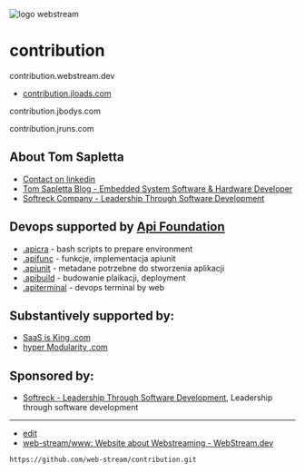 ![logo webstream](https://logo.webstream.dev/3/cover.png)

# contribution
contribution.webstream.dev

+ [contribution.jloads.com](https://contribution.jloads.com/)

contribution.jbodys.com

contribution.jruns.com



## About Tom Sapletta

+ [Contact on linkedin](https://www.linkedin.com/in/tom-sapletta-com/)
+ [Tom Sapletta Blog - Embedded System Software & Hardware Developer](https://tom.sapletta.com/)
+ [Softreck Company - Leadership Through Software Development](https://softreck.com/)


## Devops supported by [Api Foundation](https://www.apifoundation.com)

+ [.apicra](https://www.apicra.com) - bash scripts to prepare environment
+ [.apifunc](https://www.apifunc.com) - funkcje, implementacja apiunit
+ [.apiunit](https://www.apiunit.com) - metadane potrzebne do stworzenia aplikacji
+ [.apibuild](https://www.apibuild.com) - budowanie plaikacji, deployment
+ [.apiterminal](https://www.apiterminal.com) - devops terminal by web


## Substantively supported by: 

+ [SaaS is King .com](https://www.saasisking.com/)
+ [hyper Modularity .com](https://www.hypermodularity.com/)


## Sponsored by:

+ [Softreck - Leadership Through Software Development](https://softreck.com/), Leadership through software development



---
+ [edit](https://github.com/web-stream/contribution/edit/main/README.md)
+ [web-stream/www: Website about Webstreaming - WebStream.dev](https://github.com/web-stream/contribution)
```
https://github.com/web-stream/contribution.git
```

